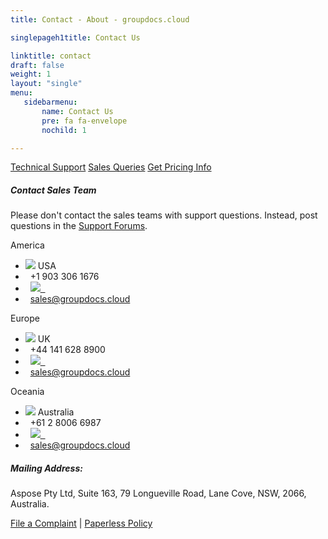 ```yaml
---
title: Contact - About - groupdocs.cloud

singlepageh1title: Contact Us

linktitle: contact
draft: false
weight: 1
layout: "single"
menu:
   sidebarmenu: 
       name: Contact Us
       pre: fa fa-envelope
       nochild: 1

---
```


<div class="box1 bor-btm"><a class="btn btn-info btn-lg" href="https://forum.groupdocs.cloud">Technical Support</a> <a class="btn btn-info btn-lg" href="https://forum.groupdocs.cloud/c/purchase"><span class="glyphicon glyphicon-circle-arrow-right"> </span> Sales Queries</a> <a class="btn btn-info btn-lg" href="https://purchase.groupdocs.cloud/pricing"><span class="glyphicon glyphicon-circle-arrow-right"> </span> Get Pricing Info</a></div>

<div class="box1">

##### Contact Sales Team

Please don't contact the sales teams with support questions. Instead, post questions in the [Support Forums](https://forum.groupdocs.cloud).

 </div>
 
 <div class="row panel-container2">
<div class="col-md-4">
<div class="panel panel-default">
<div class="panel-heading">America</div>
<div class="panel-body">
<ul class="list-unstyled">
<li><img src="/templates/brand/images/icons/CountryFlag-US.png"> USA</li>
<li><i class="fa fa-phone">&nbsp;</i> +1 903 306 1676</li>
<li><i class="fa fa-skype">&nbsp;</i> <a href="skype:groupdocsptyltd.sales?call" shape="rect"><img src="/templates/brand/images/icons/skypeStatus-Icon.png">&nbsp;&nbsp;</a></li>
<li><i class="fa fa-envelope">&nbsp;</i> <span id="cloak4d1ee32f0770f24aba16ac9cfd0f9705"><a href="mailto:sales@groupdocs.cloud">sales@groupdocs.cloud</a></span></li>
</ul>
</div>
</div>
</div>
<!--/ -->
<div class="col-md-4">
<div class="panel panel-default">
<div class="panel-heading">Europe</div>
<div class="panel-body">
<ul class="list-unstyled">
<li><img src="/templates/brand/images/icons/CountryFlag-UK.png"> UK</li>
<li><i class="fa fa-phone">&nbsp;</i> +44 141 628 8900</li>
<li><i class="fa fa-skype">&nbsp;</i> <a href="skype:groupdocsptyltd.sales?call" shape="rect"><img src="/templates/brand/images/icons/skypeStatus-Icon.png">&nbsp;&nbsp;</a></li>
<li><i class="fa fa-envelope">&nbsp;</i> <span id="cloak89c34a369331c64e8c3c0dfcef186771"><a href="mailto:sales@groupdocs.cloud">sales@groupdocs.cloud</a></span></li>
</ul>
</div>
</div>
</div>
<div class="col-md-4">
<div class="panel panel-default">
<div class="panel-heading">Oceania</div>
<div class="panel-body">
<ul class="list-unstyled">
<li><img src="/templates/brand/images/icons/CountryFlag-AUSTRALIA.png"> Australia</li>
<li><i class="fa fa-phone">&nbsp;</i> +61 2 8006 6987</li>
<li><i class="fa fa-skype">&nbsp;</i> <a href="skype:groupdocsptyltd.sales?call" shape="rect"><img src="/templates/brand/images/icons/skypeStatus-Icon.png">&nbsp;&nbsp;</a></li>
<li><i class="fa fa-envelope">&nbsp;</i> <span id="cloakd5b97dd5aeb7560e7b9cab66c7eb7242"><a href="mailto:sales@groupdocs.cloud">sales@groupdocs.cloud</a></span></li>
</ul>
</div>
</div>
</div>
</div>

<div class="clearall"> </div><div class="box1">

##### Mailing Address:

Aspose Pty Ltd, Suite 163, 79 Longueville Road, Lane Cove, NSW, 2066, Australia.

 [File a Complaint](/contact/complaint) | [Paperless Policy](/legal/paperless-policy)</div>